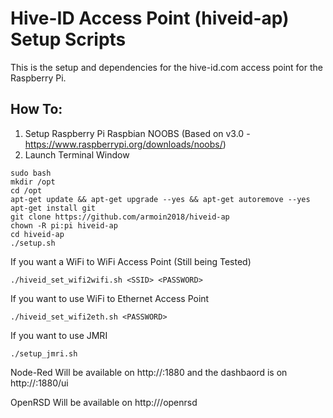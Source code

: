 # Hive-ID Access Point (hiveid-ap) Setup Scripts

This is the setup and dependencies for the hive-id.com access point for the Raspberry Pi. 

## How To:
1. Setup Raspberry Pi Raspbian NOOBS (Based on v3.0 - https://www.raspberrypi.org/downloads/noobs/)
2. Launch Terminal Window
```
sudo bash 
mkdir /opt 
cd /opt
apt-get update && apt-get upgrade --yes && apt-get autoremove --yes 
apt-get install git
git clone https://github.com/armoin2018/hiveid-ap
chown -R pi:pi hiveid-ap
cd hiveid-ap
./setup.sh
```
If you want a WiFi to  WiFi Access Point (Still being Tested)
```
./hiveid_set_wifi2wifi.sh <SSID> <PASSWORD>
```

If you want to use WiFi to Ethernet Access Point
```
./hiveid_set_wifi2eth.sh <PASSWORD>
```

If you want to use JMRI
```
./setup_jmri.sh
```

Node-Red 
Will be available on http://<IP>:1880 and the dashbaord is on http://<IP>:1880/ui
  
OpenRSD
Will be available on http://<IP>/openrsd
  
  
